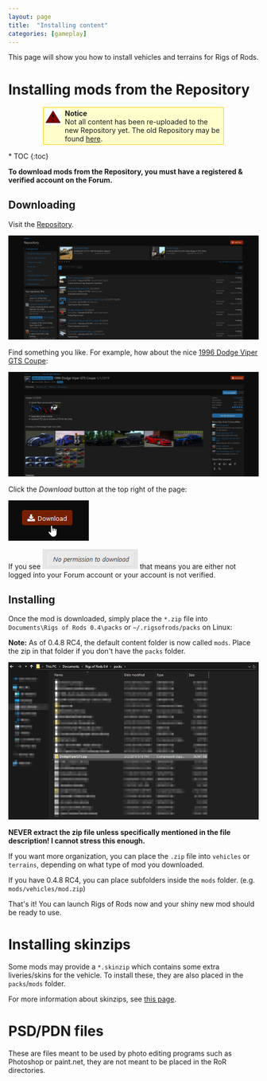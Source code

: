 ```yaml
---
layout: page
title:  "Installing content"
categories: [gameplay]
---
```


This page will show you how to install vehicles and terrains for Rigs of Rods.

# Installing mods from the Repository 

<div style="background-color:#FFFFCC; border: 1px solid #FFCC00; padding:0.2em; margin:1em 5em">
    <div style="float:left;"><a href="/images/NoticeIcon.png" class="image"><img alt="NoticeIcon.png" src="/images/NoticeIcon.png" width="32" height="32" /></a></div>
    <div style="margin-left:40px"><strong>Notice</strong><br />Not all content has been re-uploaded to the new Repository yet. The old Repository may be found <a href="http://www.austingratzer.com/rigs/downloads.php">here</a>.</div>
</div>

<div class="toc" markdown="1">
  * TOC
  {:toc}
</div>

**To download mods from the Repository, you must have a registered & verified account on the Forum.**

## Downloading

Visit the [Repository](https://forum.rigsofrods.org/resources/).

![repository](/images/repository.png)

Find something you like. For example, how about the nice [1996 Dodge Viper GTS Coupe](https://forum.rigsofrods.org/resources/1996-dodge-viper-gts-coupe.88/):

![repository-mod](/images/repository-mod.png)

Click the *Download* button at the top right of the page:

![repository-dl](/images/repository-download.png)

If you see ![repository-no-perms](/images/repository-download-no-perms.png) that means you are either not logged into your Forum account or your account is not verified.

## Installing

Once the mod is downloaded, simply place the `*.zip` file into `Documents\Rigs of Rods 0.4\packs` or `~/.rigsofrods/packs` on Linux:

**Note:** As of 0.4.8 RC4, the default content folder is now called `mods`. Place the zip in that folder if you don't have the `packs` folder.

![repository-install](/images/repository-installing-mod.png) 

**NEVER extract the zip file unless specifically mentioned in the file description! I cannot stress this enough.**

If you want more organization, you can place the `.zip` file into `vehicles` or `terrains`, depending on what type of mod you downloaded. 

If you have 0.4.8 RC4, you can place subfolders inside the `mods` folder. (e.g. `mods/vehicles/mod.zip`)

That's it! You can launch Rigs of Rods now and your shiny new mod should be ready to use.

# Installing skinzips

Some mods may provide a `*.skinzip` which contains some extra liveries/skins for the vehicle. To install these, they are also placed in the `packs`/`mods` folder.

For more information about skinzips, see [this page](/vehicle-creation/alternate-skins/).

# PSD/PDN files

These are files meant to be used by photo editing programs such as Photoshop or paint.net, they are not meant to be placed in the RoR directories.
